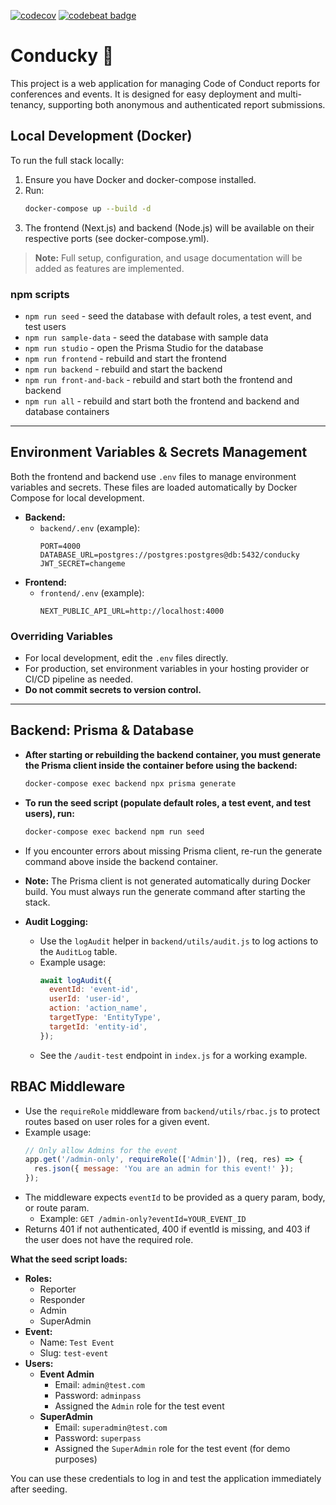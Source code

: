 [![codecov](https://codecov.io/gh/mattstratton/conducky/graph/badge.svg?token=J126AJDPXH)](https://codecov.io/gh/mattstratton/conducky) [![codebeat badge](https://codebeat.co/badges/bb45abf8-51e4-488c-9f08-679d53c5cb10)](https://codebeat.co/projects/github-com-mattstratton-conducky-main)

# Conducky 🦆

This project is a web application for managing Code of Conduct reports for conferences and events. It is designed for easy deployment and multi-tenancy, supporting both anonymous and authenticated report submissions.

## Local Development (Docker)

To run the full stack locally:

1. Ensure you have Docker and docker-compose installed.
2. Run:
   ```sh
   docker-compose up --build -d
   ```
3. The frontend (Next.js) and backend (Node.js) will be available on their respective ports (see docker-compose.yml).

> **Note:** Full setup, configuration, and usage documentation will be added as features are implemented.

### npm scripts

- `npm run seed` - seed the database with default roles, a test event, and test users
- `npm run sample-data` - seed the database with sample data
- `npm run studio` - open the Prisma Studio for the database
- `npm run frontend` - rebuild and start the frontend
- `npm run backend` - rebuild and start the backend
- `npm run front-and-back` - rebuild and start both the frontend and backend
- `npm run all` - rebuild and start both the frontend and backend and database containers

---

## Environment Variables & Secrets Management

Both the frontend and backend use `.env` files to manage environment variables and secrets. These files are loaded automatically by Docker Compose for local development.

- **Backend:**
  - `backend/.env` (example):
    ```env
    PORT=4000
    DATABASE_URL=postgres://postgres:postgres@db:5432/conducky
    JWT_SECRET=changeme
    ```
- **Frontend:**
  - `frontend/.env` (example):
    ```env
    NEXT_PUBLIC_API_URL=http://localhost:4000
    ```

### Overriding Variables
- For local development, edit the `.env` files directly.
- For production, set environment variables in your hosting provider or CI/CD pipeline as needed.
- **Do not commit secrets to version control.**

---

## Backend: Prisma & Database

- **After starting or rebuilding the backend container, you must generate the Prisma client inside the container before using the backend:**
  ```sh
  docker-compose exec backend npx prisma generate
  ```
- **To run the seed script (populate default roles, a test event, and test users), run:**
  ```sh
  docker-compose exec backend npm run seed
  ```
- If you encounter errors about missing Prisma client, re-run the generate command above inside the backend container.

- **Note:** The Prisma client is not generated automatically during Docker build. You must always run the generate command after starting the stack.

- **Audit Logging:**
  - Use the `logAudit` helper in `backend/utils/audit.js` to log actions to the `AuditLog` table.
  - Example usage:
    ```js
    await logAudit({
      eventId: 'event-id',
      userId: 'user-id',
      action: 'action_name',
      targetType: 'EntityType',
      targetId: 'entity-id',
    });
    ```
  - See the `/audit-test` endpoint in `index.js` for a working example.

## RBAC Middleware

- Use the `requireRole` middleware from `backend/utils/rbac.js` to protect routes based on user roles for a given event.
- Example usage:
  ```js
  // Only allow Admins for the event
  app.get('/admin-only', requireRole(['Admin']), (req, res) => {
    res.json({ message: 'You are an admin for this event!' });
  });
  ```
- The middleware expects `eventId` to be provided as a query param, body, or route param.
  - Example: `GET /admin-only?eventId=YOUR_EVENT_ID`
- Returns 401 if not authenticated, 400 if eventId is missing, and 403 if the user does not have the required role.

**What the seed script loads:**

- **Roles:**
  - Reporter
  - Responder
  - Admin
  - SuperAdmin
- **Event:**
  - Name: `Test Event`
  - Slug: `test-event`
- **Users:**
  - **Event Admin**
    - Email: `admin@test.com`
    - Password: `adminpass`
    - Assigned the `Admin` role for the test event
  - **SuperAdmin**
    - Email: `superadmin@test.com`
    - Password: `superpass`
    - Assigned the `SuperAdmin` role for the test event (for demo purposes)

You can use these credentials to log in and test the application immediately after seeding.

 
